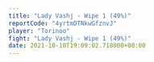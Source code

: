 ```yaml
---
title: "Lady Vashj - Wipe 1 (49%)"
reportCode: "4yrtmDTNkwGfznvJ"
player: "Torinoo"
fight: "Lady Vashj - Wipe 1 (49%)"
date: 2021-10-10T19:09:02.718000+00:00
---
```


